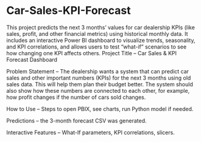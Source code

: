 # Car-Sales-KPI-Forecast
This project predicts the next 3 months’ values for car dealership KPIs (like sales, profit, and other financial metrics) using historical monthly data. It includes an interactive Power BI dashboard to visualize trends, seasonality, and KPI correlations, and allows users to test “what-if” scenarios to see how changing one KPI affects others.
Project Title – Car Sales & KPI Forecast Dashboard

Problem Statement – The dealership wants a system that can predict car sales and other important numbers (KPIs) for the next 3 months using old sales data. This will help them plan their budget better. The system should also show how these numbers are connected to each other, for example, how profit changes if the number of cars sold changes.

How to Use – Steps to open PBIX, see charts, run Python model if needed.

Predictions – the 3-month forecast CSV was generated.

Interactive Features – What-If parameters, KPI correlations, slicers.



